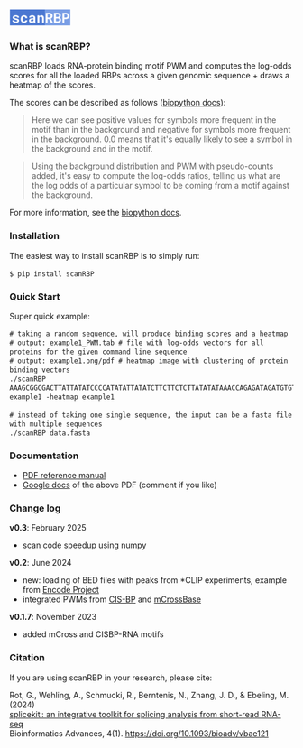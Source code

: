 <picture><img src="media/scanRBP_logo.png" height="30"/></picture>
### What is scanRBP?

scanRBP loads RNA-protein binding motif PWM and computes the log-odds scores for all the loaded RBPs across a given genomic sequence + draws a heatmap of the scores.

The scores can be described as follows ([biopython docs](http://biopython.org/DIST/docs/tutorial/Tutorial.html)):

> Here we can see positive values for symbols more frequent in the motif than in the background and negative for symbols more frequent in the background. 0.0 means that it's equally likely to see a symbol in the background and in the motif.

> Using the background distribution and PWM with pseudo-counts added, it's easy to compute the log-odds ratios, telling us what are the log odds of a particular symbol to be coming from a motif against the background.

For more information, see the [biopython docs](http://biopython.org/DIST/docs/tutorial/Tutorial.html).

### Installation <a name="initial_setup"></a>

The easiest way to install scanRBP is to simply run:

`$ pip install scanRBP`

### Quick Start

Super quick example:

```
# taking a random sequence, will produce binding scores and a heatmap
# output: example1_PWM.tab # file with log-odds vectors for all proteins for the given command line sequence
# output: example1.png/pdf # heatmap image with clustering of protein binding vectors
./scanRBP AAAGCGGCGACTTATTATATCCCCATATATTATATCTTCTTCTCTTATATATAAACCAGAGATAGATGTGTGTGGTGG example1 -heatmap example1

# instead of taking one single sequence, the input can be a fasta file with multiple sequences
./scanRBP data.fasta
```

### Documentation

* [PDF reference manual](https://github.com/grexor/scanRBP/raw/main/docs/scanRBP_docs.pdf)
* [Google docs](https://docs.google.com/document/d/1ejfayohzaKnLZfdyfINtEBLm4IacJBHxfC5eqSa1QLc/edit?usp=sharing) of the above PDF (comment if you like)

### Change log

**v0.3**: February 2025
* scan code speedup using numpy

**v0.2**: June 2024
* new: loading of BED files with peaks from *CLIP experiments, example from [Encode Project](https://www.encodeproject.org)
* integrated PWMs from [CIS-BP](https://cisbp.ccbr.utoronto.ca) and [mCrossBase](https://zhanglab.c2b2.columbia.edu/mCrossBase)

**v0.1.7**: November 2023
* added mCross and CISBP-RNA motifs

### Citation

If you are using scanRBP in your research, please cite:

Rot, G., Wehling, A., Schmucki, R., Berntenis, N., Zhang, J. D., & Ebeling, M. (2024)<br>
[splicekit : an integrative toolkit for splicing analysis from short-read RNA-seq](https://academic.oup.com/bioinformaticsadvances/article/4/1/vbae121/7735317)<br>
Bioinformatics Advances, 4(1). https://doi.org/10.1093/bioadv/vbae121
